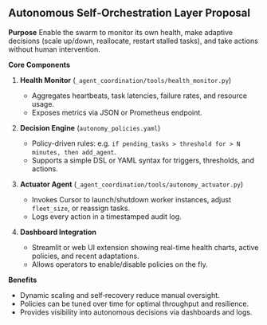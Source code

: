 ## Autonomous Self‐Orchestration Layer Proposal

**Purpose**
Enable the swarm to monitor its own health, make adaptive decisions (scale up/down, reallocate, restart stalled tasks), and take actions without human intervention.

**Core Components**
1. **Health Monitor** (`_agent_coordination/tools/health_monitor.py`)
   - Aggregates heartbeats, task latencies, failure rates, and resource usage.
   - Exposes metrics via JSON or Prometheus endpoint.

2. **Decision Engine** (`autonomy_policies.yaml`)
   - Policy-driven rules: e.g. `if pending_tasks > threshold for > N minutes, then add_agent`.
   - Supports a simple DSL or YAML syntax for triggers, thresholds, and actions.

3. **Actuator Agent** (`_agent_coordination/tools/autonomy_actuator.py`)
   - Invokes Cursor to launch/shutdown worker instances, adjust `fleet_size`, or reassign tasks.
   - Logs every action in a timestamped audit log.

4. **Dashboard Integration**
   - Streamlit or web UI extension showing real-time health charts, active policies, and recent adaptations.
   - Allows operators to enable/disable policies on the fly.

**Benefits**
- Dynamic scaling and self‐recovery reduce manual oversight.
- Policies can be tuned over time for optimal throughput and resilience.
- Provides visibility into autonomous decisions via dashboards and logs. 